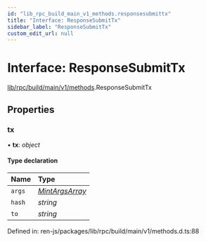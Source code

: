 ```yaml
---
id: "lib_rpc_build_main_v1_methods.responsesubmittx"
title: "Interface: ResponseSubmitTx"
sidebar_label: "ResponseSubmitTx"
custom_edit_url: null
---
```


# Interface: ResponseSubmitTx

[lib/rpc/build/main/v1/methods](../modules/lib_rpc_build_main_v1_methods.md).ResponseSubmitTx

## Properties

### tx

• **tx**: *object*

#### Type declaration

| Name | Type |
| :------ | :------ |
| `args` | [*MintArgsArray*](../modules/lib_rpc_build_main_v1_transaction.md#mintargsarray) |
| `hash` | *string* |
| `to` | *string* |

Defined in: ren-js/packages/lib/rpc/build/main/v1/methods.d.ts:88
